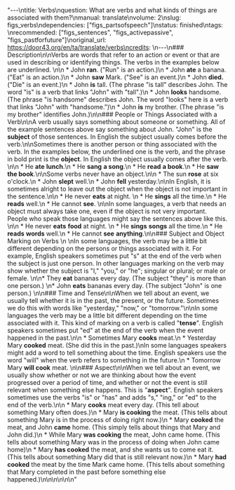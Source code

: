 "---\ntitle: Verbs\nquestion: What are verbs and what kinds of things are associated with them?\nmanual: translate\nvolume: 2\nslug: figs_verbs\ndependencies:  [\"figs_partsofspeech\"]\nstatus:  finished\ntags: \nrecommended: [\"figs_sentences\", \"figs_activepassive\", \"figs_pastforfuture\"]\noriginal_url: https://door43.org/en/ta/translate/verbs\ncredits: \n---\n### Description\n\nVerbs are words that refer to an action or event or that are used in describing or identifying things. The verbs in the examples below are underlined. \n\n  * John __ran__.  (\"Run\" is an action.)\n  * John __ate__ a banana.  (\"Eat\" is an action.)\n  * John __saw__ Mark. (\"See\" is an event.)\n  * John __died.__  (\"Die\" is an event.)\n  * John __is__ tall.  (The phrase \"is tall\" describes John. The word \"is\" is a verb that links \"John\" with \"tall\".)\n  * John __looks__ handsome. (The phrase \"is handsome\" describes John. The word \"looks\" here is a verb that links \"John\" with \"handsome.\")\n  * John __is__ my brother. (The phrase \"is my brother\" identifies John.)\n\n### People or Things Associated with a Verb\n\nA verb usually says something about someone or something. All of the example sentences above say something about John. \"John\" is the **subject** of those sentences. In English the subject usually comes before the verb.\n\nSometimes there is another person or thing associated with the verb. In the examples below, the underlined one is the verb, and the phrase in bold print is the **object**. In English the object usually comes after the verb. \n\n  * He __ate__ **lunch**.\n  * He __sang__ **a song**.\n  * He __read__ **a book**.\n  * He __saw__ **the book**.\n\nSome verbs never have an object.\n\n  * The sun __rose__ at six o'clock.\n  * John __slept__ well.\n  * John __fell__ yesterday.\n\nIn English, it is sometimes alright to leave out the object when the object is not important in the sentence.\n\n  * He never __eats__ at night. \n  * He  __sings__ all the time.\n  * He __reads__ well.\n  * He cannot __see__. \n\nIn some languages, a verb that needs an object must always take one, even if the object is not very important. People who speak those languages might say the sentences above like this. \n\n  * He never __eats__  **food** at night. \n  * He  __sings__ **songs** all the time.\n  * He __reads__ **words** well.\n  * He cannot __see__ **anything**.\n\n### Subject and Object Marking on Verbs   \n  \nIn some languages, the verb may be a little bit different depending on the persons or things associated with it. For example, English speakers sometimes put \"s\" at the end of the verb when the subject is just one person. In other languages marking on the verb may show whether the subject is \"I,\" \"you,\" or \"he\"; singular or plural; or male or female. \n\n* They __eat__ bananas every day. (The subject \"they\" is more than one person.) \n* John __eats__ bananas every day. (The subject \"John\" is one person.) \n\n### Time and Tense\n\nWhen we tell about an event, we usually tell whether it is in the past, the present, or the future. Sometimes we do this with words like \"yesterday,\" \"now,\" or \"tomorrow.\"\n\nIn some languages the verb may be a little bit different depending on the time associated with it. This kind of marking on a verb is called \"**tense**\". English speakers sometimes put \"ed\" at the end of the verb when the event happened in the past.\n\n  * Sometimes Mary __cooks__ meat.\n  * Yesterday Mary __cooked__ meat.  (She did this in the past.)\nIn some languages speakers might add a word to tell something about the time. English speakers use the word \"will\" when the verb refers to something in the future.\n  * Tomorrow Mary __will cook__ meat. \n\n### Aspect\n\nWhen we tell about an event, we usually show whether or not we are thinking about how the event progressed over a period of time, and whether or not the event is still relevant when something else happens. This is \"**aspect**\". English speakers sometimes use the verbs \"is\" or \"has\" and adds \"s,\" \"ing,\" or \"ed\" to the end of the verb.\n\n  * Mary __cooks__ meat every day. (This tell about something Mary often does.)\n  * Mary __is cooking__ the meat. (This tells about something Mary is in the process of doing right now.)\n  * Mary __cooked__ the meat, and John __came__ home.  (This simply tells about things that Mary and John did.)\n  * While Mary __was cooking__ the meat, John came home. (This tells about something Mary was in the process of doing when John came home)\n  * Mary __has cooked__ the meat, and she wants us to come eat it. (This tells about something Mary did that is still relevant now.)\n  * Mary __had cooked__ the meat by the time Mark came home. (This tells about something that Mary completed in the past before something else happened.)\n\n\n\n\n\n"
